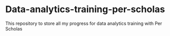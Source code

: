 # Data-analytics-training-per-scholas
This repository to store all my progress for data analytics training with Per Scholas
